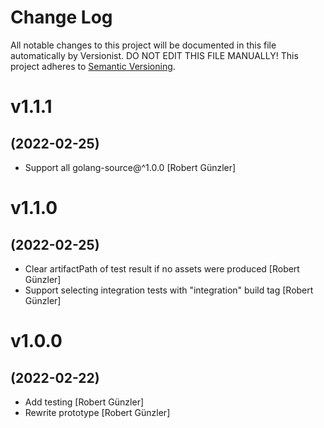# Change Log

All notable changes to this project will be documented in this file
automatically by Versionist. DO NOT EDIT THIS FILE MANUALLY!
This project adheres to [Semantic Versioning](http://semver.org/).

# v1.1.1
## (2022-02-25)

* Support all golang-source@^1.0.0 [Robert Günzler]

# v1.1.0
## (2022-02-25)

* Clear artifactPath of test result if no assets were produced [Robert Günzler]
* Support selecting integration tests with "integration" build tag [Robert Günzler]

# v1.0.0
## (2022-02-22)

* Add testing [Robert Günzler]
* Rewrite prototype [Robert Günzler]
